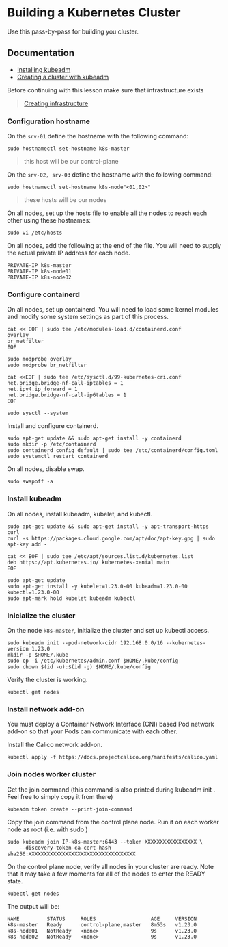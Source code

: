 # Building a Kubernetes Cluster

Use this pass-by-pass for building you cluster.

## Documentation
- [Installing kubeadm](https://kubernetes.io/docs/setup/production-environment/tools/kubeadm/install-kubeadm/)
- [Creating a cluster with kubeadm](https://kubernetes.io/docs/setup/production-environment/tools/kubeadm/create-cluster-kubeadm/)

Before continuing with this lesson make sure that infrastructure exists 
> [Creating infrastructure](./lab-ec2/README.md)

### Configuration hostname
On the `srv-01` define the hostname with the following command:
```shell
sudo hostnamectl set-hostname k8s-master
```
> this host will be our control-plane

On the `srv-02, srv-03` define the hostname with the following command:
```shell
sudo hostnamectl set-hostname k8s-node"<01,02>"
```
> these hosts will be our nodes

On all nodes, set up the hosts file to enable all the nodes to reach each other using these hostnames:
```shell
sudo vi /etc/hosts
```
On all nodes, add the following at the end of the file. You will need to supply the actual private IP address for each node.
```shell
PRIVATE-IP k8s-master
PRIVATE-IP k8s-node01
PRIVATE-IP k8s-node02
```
### Configure containerd
On all nodes, set up containerd. You will need to load some kernel modules and modify some system settings as part of this process.

```shell
cat << EOF | sudo tee /etc/modules-load.d/containerd.conf
overlay
br_netfilter
EOF
```

```shell
sudo modprobe overlay
sudo modprobe br_netfilter
```

```shell
cat <<EOF | sudo tee /etc/sysctl.d/99-kubernetes-cri.conf
net.bridge.bridge-nf-call-iptables = 1
net.ipv4.ip_forward = 1
net.bridge.bridge-nf-call-ip6tables = 1
EOF
```
```shell
sudo sysctl --system
```

Install and configure containerd.

```shell
sudo apt-get update && sudo apt-get install -y containerd
sudo mkdir -p /etc/containerd
sudo containerd config default | sudo tee /etc/containerd/config.toml
sudo systemctl restart containerd
```

On all nodes, disable swap. 

```shell
sudo swapoff -a
```

### Install kubeadm
On all nodes, install kubeadm, kubelet, and kubectl.

```shell
sudo apt-get update && sudo apt-get install -y apt-transport-https curl
curl -s https://packages.cloud.google.com/apt/doc/apt-key.gpg | sudo apt-key add -
```

```shell
cat << EOF | sudo tee /etc/apt/sources.list.d/kubernetes.list
deb https://apt.kubernetes.io/ kubernetes-xenial main
EOF
```

```shell
sudo apt-get update
sudo apt-get install -y kubelet=1.23.0-00 kubeadm=1.23.0-00 kubectl=1.23.0-00
sudo apt-mark hold kubelet kubeadm kubectl
```

### Inicialize the cluster
On the node `k8s-master`, initialize the cluster and set up kubectl access.

```shell
sudo kubeadm init --pod-network-cidr 192.168.0.0/16 --kubernetes-version 1.23.0
mkdir -p $HOME/.kube
sudo cp -i /etc/kubernetes/admin.conf $HOME/.kube/config
sudo chown $(id -u):$(id -g) $HOME/.kube/config
```

Verify the cluster is working.

```shell
kubectl get nodes
```

### Install network add-on
You must deploy a Container Network Interface (CNI) based Pod network add-on so that your Pods can communicate with each other.

Install the Calico network add-on.

```shell
kubectl apply -f https://docs.projectcalico.org/manifests/calico.yaml
```

### Join nodes worker cluster
Get the join command (this command is also printed during kubeadm init . Feel free to simply copy it from there)

```shell
kubeadm token create --print-join-command
```

Copy the join command from the control plane node. Run it on each worker node as root (i.e. with sudo )

```shell
sudo kubeadm join IP-k8s-master:6443 --token XXXXXXXXXXXXXXXXX \ 
    --discovery-token-ca-cert-hash sha256:XXXXXXXXXXXXXXXXXXXXXXXXXXXXXXXXXXX
```

On the control plane node, verify all nodes in your cluster are ready. Note that it may take a few moments for all of the nodes to
enter the READY state.

```shell
kubectl get nodes
```
The output will be:

```shell
NAME         STATUS     ROLES                  AGE     VERSION
k8s-master   Ready      control-plane,master   8m53s   v1.23.0
k8s-node01   NotReady   <none>                 9s      v1.23.0
k8s-node02   NotReady   <none>                 9s      v1.23.0
```